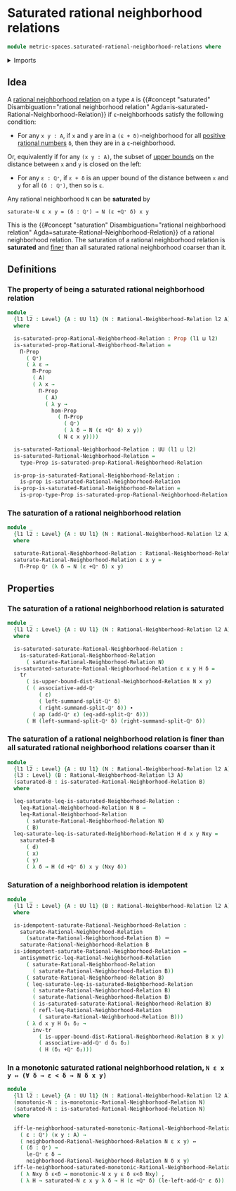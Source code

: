 # Saturated rational neighborhood relations

```agda
module metric-spaces.saturated-rational-neighborhood-relations where
```

<details><summary>Imports</summary>

```agda
open import elementary-number-theory.addition-rational-numbers
open import elementary-number-theory.positive-rational-numbers
open import elementary-number-theory.strict-inequality-rational-numbers

open import foundation.action-on-identifications-functions
open import foundation.binary-relations
open import foundation.dependent-pair-types
open import foundation.equivalences
open import foundation.function-extensionality
open import foundation.function-types
open import foundation.fundamental-theorem-of-identity-types
open import foundation.identity-types
open import foundation.logical-equivalences
open import foundation.propositional-extensionality
open import foundation.propositions
open import foundation.sets
open import foundation.subtypes
open import foundation.torsorial-type-families
open import foundation.transport-along-identifications
open import foundation.univalence
open import foundation.universe-levels

open import metric-spaces.monotonic-rational-neighborhood-relations
open import metric-spaces.poset-of-rational-neighborhood-relations
open import metric-spaces.rational-neighborhood-relations
```

</details>

## Idea

A
[rational neighborhood relation](metric-spaces.rational-neighborhood-relations.md)
on a type `A` is
{{#concept "saturated" Disambiguation="rational neighborhood relation" Agda=is-saturated-Rational-Neighborhood-Relation}}
if `ε`-neighborhoods satisfy the following condition:

- For any `x y : A`, if `x` and `y` are in a `(ε + δ)`-neighborhood for all
  [positive rational numbers](elementary-number-theory.positive-rational-numbers.md)
  `δ`, then they are in a `ε`-neighborhood.

Or, equivalently if for any `(x y : A)`, the subset of
[upper bounds](metric-spaces.rational-neighborhood-relations.md) on the distance
between `x` and `y` is closed on the left:

- For any `ε : ℚ⁺`, if `ε + δ` is an upper bound of the distance between `x` and
  `y` for all `(δ : ℚ⁺)`, then so is `ε`.

Any rational neighborhood `N` can be **saturated** by

```text
saturate-N ε x y = (δ : ℚ⁺) → N (ε +ℚ⁺ δ) x y
```

This is the
{{#concept "saturation" Disambiguation="rational neighborhood relation" Agda=saturate-Rational-Neighborhood-Relation}}
of a rational neighborhood relation. The saturation of a rational neighborhood
relation is **saturated** and
[finer](metric-spaces.poset-of-rational-neighborhood-relations.md) than all
saturated rational neighborhood coarser than it.

## Definitions

### The property of being a saturated rational neighborhood relation

```agda
module _
  {l1 l2 : Level} {A : UU l1} (N : Rational-Neighborhood-Relation l2 A)
  where

  is-saturated-prop-Rational-Neighborhood-Relation : Prop (l1 ⊔ l2)
  is-saturated-prop-Rational-Neighborhood-Relation =
    Π-Prop
      ( ℚ⁺)
      ( λ ε →
        Π-Prop
        ( A)
        ( λ x →
          Π-Prop
            ( A)
            ( λ y →
              hom-Prop
                ( Π-Prop
                  ( ℚ⁺)
                  ( λ δ → N (ε +ℚ⁺ δ) x y))
                ( N ε x y))))

  is-saturated-Rational-Neighborhood-Relation : UU (l1 ⊔ l2)
  is-saturated-Rational-Neighborhood-Relation =
    type-Prop is-saturated-prop-Rational-Neighborhood-Relation

  is-prop-is-saturated-Rational-Neighborhood-Relation :
    is-prop is-saturated-Rational-Neighborhood-Relation
  is-prop-is-saturated-Rational-Neighborhood-Relation =
    is-prop-type-Prop is-saturated-prop-Rational-Neighborhood-Relation
```

### The saturation of a rational neighborhood relation

```agda
module _
  {l1 l2 : Level} {A : UU l1} (N : Rational-Neighborhood-Relation l2 A)
  where

  saturate-Rational-Neighborhood-Relation : Rational-Neighborhood-Relation l2 A
  saturate-Rational-Neighborhood-Relation ε x y =
    Π-Prop ℚ⁺ (λ δ → N (ε +ℚ⁺ δ) x y)
```

## Properties

### The saturation of a rational neighborhood relation is saturated

```agda
module _
  {l1 l2 : Level} {A : UU l1} (N : Rational-Neighborhood-Relation l2 A)
  where

  is-saturated-saturate-Rational-Neighborhood-Relation :
    is-saturated-Rational-Neighborhood-Relation
      ( saturate-Rational-Neighborhood-Relation N)
  is-saturated-saturate-Rational-Neighborhood-Relation ε x y H δ =
    tr
      ( is-upper-bound-dist-Rational-Neighborhood-Relation N x y)
      ( ( associative-add-ℚ⁺
          ( ε)
          ( left-summand-split-ℚ⁺ δ)
          ( right-summand-split-ℚ⁺ δ)) ∙
        ( ap (add-ℚ⁺ ε) (eq-add-split-ℚ⁺ δ)))
      ( H (left-summand-split-ℚ⁺ δ) (right-summand-split-ℚ⁺ δ))
```

### The saturation of a rational neighborhood relation is finer than all saturated rational neighborhood relations coarser than it

```agda
module _
  {l1 l2 : Level} {A : UU l1} (N : Rational-Neighborhood-Relation l2 A)
  {l3 : Level} (B : Rational-Neighborhood-Relation l3 A)
  (saturated-B : is-saturated-Rational-Neighborhood-Relation B)
  where

  leq-saturate-leq-is-saturated-Neighborhood-Relation :
    leq-Rational-Neighborhood-Relation N B →
    leq-Rational-Neighborhood-Relation
      ( saturate-Rational-Neighborhood-Relation N)
      ( B)
  leq-saturate-leq-is-saturated-Neighborhood-Relation H d x y Nxy =
    saturated-B
      ( d)
      ( x)
      ( y)
      ( λ δ → H (d +ℚ⁺ δ) x y (Nxy δ))
```

### Saturation of a neighborhood relation is idempotent

```agda
module _
  {l1 l2 : Level} {A : UU l1} (B : Rational-Neighborhood-Relation l2 A)
  where

  is-idempotent-saturate-Rational-Neighborhood-Relation :
    saturate-Rational-Neighborhood-Relation
      (saturate-Rational-Neighborhood-Relation B) ＝
    saturate-Rational-Neighborhood-Relation B
  is-idempotent-saturate-Rational-Neighborhood-Relation =
    antisymmetric-leq-Rational-Neighborhood-Relation
      ( saturate-Rational-Neighborhood-Relation
        ( saturate-Rational-Neighborhood-Relation B))
      ( saturate-Rational-Neighborhood-Relation B)
      ( leq-saturate-leq-is-saturated-Neighborhood-Relation
        ( saturate-Rational-Neighborhood-Relation B)
        ( saturate-Rational-Neighborhood-Relation B)
        ( is-saturated-saturate-Rational-Neighborhood-Relation B)
        ( refl-leq-Rational-Neighborhood-Relation
          ( saturate-Rational-Neighborhood-Relation B)))
      ( λ d x y H δ₁ δ₂ →
        inv-tr
          ( is-upper-bound-dist-Rational-Neighborhood-Relation B x y)
          ( associative-add-ℚ⁺ d δ₁ δ₂)
          ( H (δ₁ +ℚ⁺ δ₂)))
```

### In a monotonic saturated rational neighborhood relation, `N ε x y ⇔ (∀ δ → ε < δ → N δ x y)`

```agda
module _
  {l1 l2 : Level} {A : UU l1} (N : Rational-Neighborhood-Relation l2 A)
  (monotonic-N : is-monotonic-Rational-Neighborhood-Relation N)
  (saturated-N : is-saturated-Rational-Neighborhood-Relation N)
  where

  iff-le-neighborhood-saturated-monotonic-Rational-Neighborhood-Relation :
    ( ε : ℚ⁺) (x y : A) →
    ( neighborhood-Rational-Neighborhood-Relation N ε x y) ↔
    ( (δ : ℚ⁺) →
      le-ℚ⁺ ε δ →
      neighborhood-Rational-Neighborhood-Relation N δ x y)
  iff-le-neighborhood-saturated-monotonic-Rational-Neighborhood-Relation ε x y =
    ( λ Nxy δ ε<δ → monotonic-N x y ε δ ε<δ Nxy) ,
    ( λ H → saturated-N ε x y λ δ → H (ε +ℚ⁺ δ) (le-left-add-ℚ⁺ ε δ))
```
